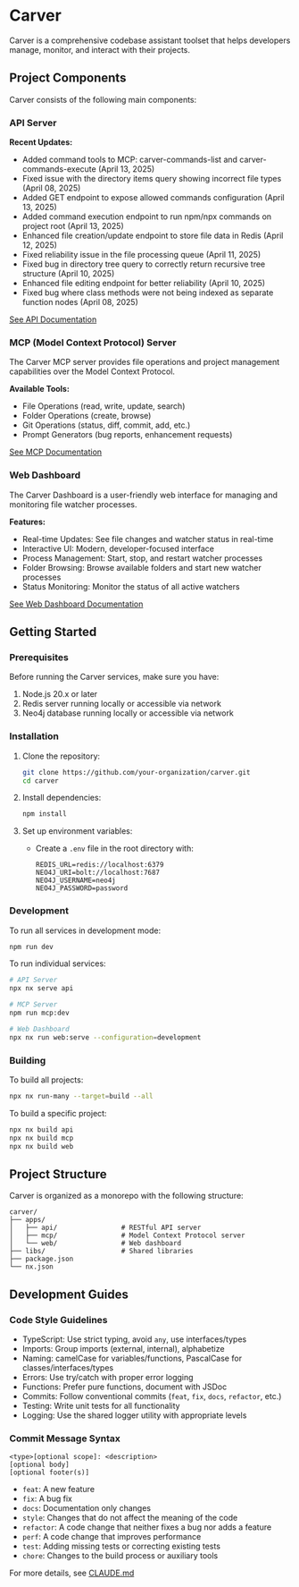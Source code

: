 # Carver

Carver is a comprehensive codebase assistant toolset that helps developers manage, monitor, and interact with their projects.

## Project Components

Carver consists of the following main components:

### API Server

**Recent Updates:**

- Added command tools to MCP: carver-commands-list and carver-commands-execute (April 13, 2025)
- Fixed issue with the directory items query showing incorrect file types (April 08, 2025)
- Added GET endpoint to expose allowed commands configuration (April 13, 2025)
- Added command execution endpoint to run npm/npx commands on project root (April 13, 2025)
- Enhanced file creation/update endpoint to store file data in Redis (April 12, 2025)
- Fixed reliability issue in the file processing queue (April 11, 2025)
- Fixed bug in directory tree query to correctly return recursive tree structure (April 10, 2025)
- Enhanced file editing endpoint for better reliability (April 10, 2025)
- Fixed bug where class methods were not being indexed as separate function nodes (April 08, 2025)

[See API Documentation](apps/api/README.md)

### MCP (Model Context Protocol) Server

The Carver MCP server provides file operations and project management capabilities over the Model Context Protocol.

**Available Tools:**

- File Operations (read, write, update, search)
- Folder Operations (create, browse)
- Git Operations (status, diff, commit, add, etc.)
- Prompt Generators (bug reports, enhancement requests)

[See MCP Documentation](apps/mcp/README.md)

### Web Dashboard

The Carver Dashboard is a user-friendly web interface for managing and monitoring file watcher processes.

**Features:**

- Real-time Updates: See file changes and watcher status in real-time
- Interactive UI: Modern, developer-focused interface
- Process Management: Start, stop, and restart watcher processes
- Folder Browsing: Browse available folders and start new watcher processes
- Status Monitoring: Monitor the status of all active watchers

[See Web Dashboard Documentation](apps/web/README.md)

## Getting Started

### Prerequisites

Before running the Carver services, make sure you have:

1. Node.js 20.x or later
2. Redis server running locally or accessible via network
3. Neo4j database running locally or accessible via network

### Installation

1. Clone the repository:

   ```bash
   git clone https://github.com/your-organization/carver.git
   cd carver
   ```

2. Install dependencies:

   ```bash
   npm install
   ```

3. Set up environment variables:
   - Create a `.env` file in the root directory with:
     ```
     REDIS_URL=redis://localhost:6379
     NEO4J_URI=bolt://localhost:7687
     NEO4J_USERNAME=neo4j
     NEO4J_PASSWORD=password
     ```

### Development

To run all services in development mode:

```bash
npm run dev
```

To run individual services:

```bash
# API Server
npx nx serve api

# MCP Server
npm run mcp:dev

# Web Dashboard
npx nx run web:serve --configuration=development
```

### Building

To build all projects:

```bash
npx nx run-many --target=build --all
```

To build a specific project:

```bash
npx nx build api
npx nx build mcp
npx nx build web
```

## Project Structure

Carver is organized as a monorepo with the following structure:

```
carver/
├── apps/
│   ├── api/                # RESTful API server
│   ├── mcp/                # Model Context Protocol server
│   └── web/                # Web dashboard
├── libs/                   # Shared libraries
├── package.json
└── nx.json
```

## Development Guides

### Code Style Guidelines

- TypeScript: Use strict typing, avoid `any`, use interfaces/types
- Imports: Group imports (external, internal), alphabetize
- Naming: camelCase for variables/functions, PascalCase for classes/interfaces/types
- Errors: Use try/catch with proper error logging
- Functions: Prefer pure functions, document with JSDoc
- Commits: Follow conventional commits (`feat`, `fix`, `docs`, `refactor`, etc.)
- Testing: Write unit tests for all functionality
- Logging: Use the shared logger utility with appropriate levels

### Commit Message Syntax

```
<type>[optional scope]: <description>
[optional body]
[optional footer(s)]
```

- `feat`: A new feature
- `fix`: A bug fix
- `docs`: Documentation only changes
- `style`: Changes that do not affect the meaning of the code
- `refactor`: A code change that neither fixes a bug nor adds a feature
- `perf`: A code change that improves performance
- `test`: Adding missing tests or correcting existing tests
- `chore`: Changes to the build process or auxiliary tools

For more details, see [CLAUDE.md](CLAUDE.md)
